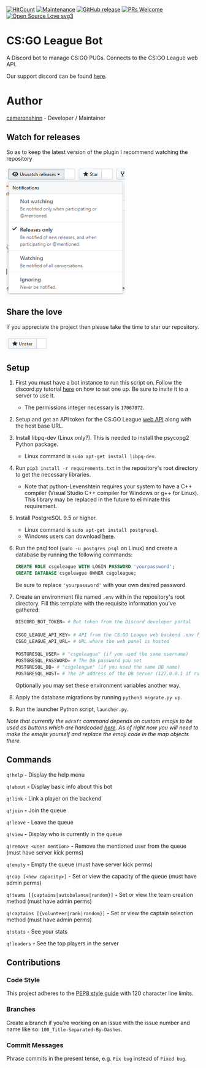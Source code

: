 [![HitCount](http://hits.dwyl.io/csgo-league/csgo-league-bot.svg)](http://hits.dwyl.io/csgo-league/csgo-league-bot)
[![Maintenance](https://img.shields.io/badge/Maintained%3F-yes-green.svg)](https://github.com/csgo-league/csgo-league-bot/graphs/commit-activity)
[![GitHub release](https://img.shields.io/github/release/csgo-league/csgo-league-bot.svg)](https://github.com/csgo-league/csgo-league-bot/releases/)
[![PRs Welcome](https://img.shields.io/badge/PRs-welcome-brightgreen.svg?style=flat-square)](http://makeapullrequest.com)
[![Open Source Love svg3](https://badges.frapsoft.com/os/v3/open-source.svg?v=103)](https://github.com/csgo-league)

# CS:GO League Bot
A Discord bot to manage CS:GO PUGs. Connects to the CS:GO League web API.

Our support discord can be found [here](https://discord.gg/b5MhANU).

# Author
[cameronshinn](https://github.com/cameronshinn) - Developer / Maintainer

## Watch for releases

So as to keep the latest version of the plugin I recommend watching the repository

![Watch releases](https://github.com/b3none/gdprconsent/raw/development/.github/README_ASSETS/watch_releases.png)

## Share the love

If you appreciate the project then please take the time to star our repository.

![Star us](https://github.com/b3none/gdprconsent/raw/development/.github/README_ASSETS/star_us.png)

## Setup
1. First you must have a bot instance to run this script on. Follow the discord.py tutorial [here](https://discordpy.readthedocs.io/en/latest/discord.html) on how to set one up. Be sure to invite it to a server to use it.

   * The permissions integer necessary is `17067072`.

2. Setup and get an API token for the CS:GO League [web API](https://github.com/csgo-league/csgo-league-web) along with the host base URL.

3. Install libpq-dev (Linux only?). This is needed to install the psycopg2 Python package.

    * Linux command is `sudo apt-get install libpq-dev`.

3. Run `pip3 install -r requirements.txt` in the repository's root directory to get the necessary libraries.

    * Note that python-Levenshtein requires your system to have a C++ compiler (Visual Studio C++ compiler for Windows or g++ for Linux). This library may be replaced in the future to eliminate this requirement.

4. Install PostgreSQL 9.5 or higher.

    * Linux command is `sudo apt-get install postgresql`.
    * Windows users can download [here](https://www.postgresql.org/download/windows).

5. Run the psql tool (`sudo -u postgres psql` on Linux) and create a database by running the following commands:

    ```sql
    CREATE ROLE csgoleague WITH LOGIN PASSWORD 'yourpassword';
    CREATE DATABASE csgoleague OWNER csgoleague;
    ```

    Be sure to replace `'yourpassword'` with your own desired password.

5. Create an environment file named `.env` with in the repository's root directory. Fill this template with the requisite information you've gathered:

    ```py
    DISCORD_BOT_TOKEN= # Bot token from the Discord developer portal

    CSGO_LEAGUE_API_KEY= # API from the CS:GO League web backend .env file
    CSGO_LEAGUE_API_URL= # URL where the web panel is hosted

    POSTGRESQL_USER= # "csgoleague" (if you used the same username)
    POSTGRESQL_PASSWORD= # The DB password you set
    POSTGRESQL_DB= # "csgoleague" (if you used the same DB name)
    POSTGRESQL_HOST= # The IP address of the DB server (127.0.0.1 if running on the same system as the bot)
    ```

    Optionally you may set these environment variables another way.

6. Apply the database migrations by running `python3 migrate.py up`.

7. Run the launcher Python script, `launcher.py`.

*Note that currently the `mdraft` command depends on custom emojis to be used as buttons which are hardcoded [here](https://github.com/csgo-league/csgo-league-bot/blob/abb06e1876546bb3948094faa795e90184642882/qbot/cogs/mapdraft.py#L20). As of right now you will need to make the emojis yourself and replace the emoji code in the map objects there.*

## Commands
`q!help` **-** Display the help menu<br>

`q!about` **-** Display basic info about this bot<br>

`q!link` **-** Link a player on the backend<br>

`q!join` **-** Join the queue<br>

`q!leave` **-** Leave the queue<br>

`q!view` **-** Display who is currently in the queue<br>

`q!remove <user mention>` **-** Remove the mentioned user from the queue (must have server kick perms)<br>

`q!empty` **-** Empty the queue (must have server kick perms)<br>

`q!cap [<new capacity>]` **-** Set or view the capacity of the queue (must have admin perms)<br>

`q!teams [{captains|autobalance|random}]` **-** Set or view the team creation method (must have admin perms)<br>

`q!captains [{volunteer|rank|random}]` **-** Set or view the captain selection method (must have admin perms)<br>

`q!stats` **-** See your stats<br>

`q!leaders` **-** See the top players in the server<br>

## Contributions

### Code Style
This project adheres to the [PEP8 style guide](https://www.python.org/dev/peps/pep-0008/) with 120 character line limits.

### Branches
Create a branch if you're working on an issue with the issue number and name like so: `100_Title-Separated-By-Dashes`.

### Commit Messages
Phrase commits in the present tense, e.g. `Fix bug` instead of `Fixed bug`.
